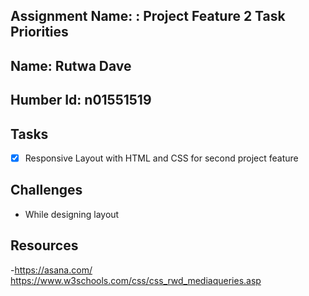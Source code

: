 ## Assignment Name: : Project Feature 2 Task Priorities



## Name: Rutwa Dave
## Humber Id: n01551519


## Tasks



- [x] Responsive Layout with  HTML and CSS for second project feature





## Challenges


- While designing layout 



## Resources


-https://asana.com/
https://www.w3schools.com/css/css_rwd_mediaqueries.asp